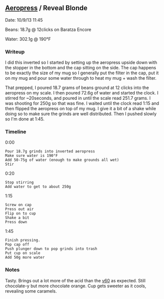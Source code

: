 ## [Aeropress](.) / Reveal Blonde ##

Date: 10/9/13 11:45 

Beans: 18.7g @ 12clicks on Baratza Encore

Water: 302.1g @ 190°F

### Writeup ###

I did this inverted so I started by setting up the aeropress upside down with
the stopper in the bottom and the cap sitting on the side. The cap happens to
be exactly the size of my mug so I generally put the filter in the cap, put it
on my mug and pour some water through to heat my mug + wash the filter.

That prepped, I poured 18.7 grams of beans ground at 12 clicks into the
aeropress on my scale. I then poured 72.6g of water and started the clock.
I stirred for ~20seconds, and poured in until the scale read 251.7 grams. I was
shooting for 250g so that was fine. I waited until the clock read 1:15 and then
flipped the aeropress on top of my mug. I give it a bit of a shake while doing
so to make sure the grinds are well distributed. Then I pushed slowly so I'm done
at 1:45.

### Timeline ###

0:00 

    Pour 18.7g grinds into inverted aeropress
    Make sure water is 190°F
    Add 50-75g of water (enough to make grounds all wet)
    Stir

0:20 

    Stop stirring
    Add water to get to about 250g

1:15

    Screw on cap
    Press out air
    Flip on to cup
    Shake a bit
    Press down

1:45

    Finish pressing.
    Pop cap off
    Push plunger down to pop grinds into trash
    Put cup on scale
    Add 50g more water

### Notes ###

Tasty. Brings out a lot more of the acid than the [v60](../v60/Reveal_Blonde.md) as expected. Still
chocolate-y but more chocolate orange. Cup gets sweeter as it cools, revealing
some caramels.


